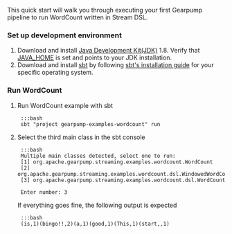 This quick start will walk you through executing your first Gearpump pipeline to run WordCount written in Stream DSL.

### Set up development environment
1. Download and install [Java Development Kit(JDK)](http://www.oracle.com/technetwork/java/javase/downloads/index.html) 1.8. Verify that [JAVA_HOME](https://docs.oracle.com/javase/8/docs/technotes/guides/troubleshoot/envvars001.html) is set and points to your JDK installation.
2. Download and install [sbt](http://www.scala-sbt.org/download.html) by following [sbt's installation guide](http://www.scala-sbt.org/0.13/docs/Setup.html) for your specific operating system.

### Run WordCount

1. Run WordCount example with sbt

    
		:::bash
		sbt "project gearpump-examples-wordcount" run

   
2. Select the third main class in the sbt console

		:::bash
		Multiple main classes detected, select one to run:
		[1] org.apache.gearpump.streaming.examples.wordcount.WordCount
		[2] org.apache.gearpump.streaming.examples.wordcount.dsl.WindowedWordCount
		[3] org.apache.gearpump.streaming.examples.wordcount.dsl.WordCount

		Enter number: 3

     If everything goes fine, the following output is expected

		:::bash
		(is,1)(bingo!!,2)(a,1)(good,1)(This,1)(start,,1)



   

